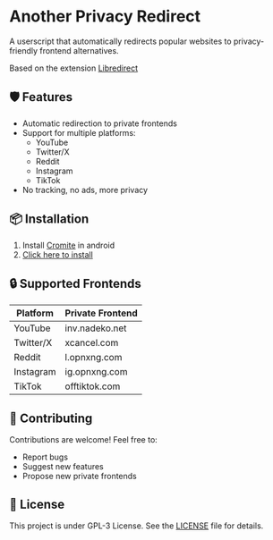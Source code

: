 # Another Privacy Redirect

A userscript that automatically redirects popular websites to privacy-friendly frontend alternatives.

Based on the extension [Libredirect](https://github.com/libredirect/browser_extension)

## 🛡️ Features

- Automatic redirection to private frontends
- Support for multiple platforms:
  - YouTube
  - Twitter/X
  - Reddit
  - Instagram
  - TikTok
- No tracking, no ads, more privacy

## 📦 Installation

1. Install [Cromite](https://github.com/uazo/cromite) in android
2. [Click here to install](../../raw/main/another-privacy-redirect.js)
   
## 🔒 Supported Frontends

| Platform   | Private Frontend |
|------------|-----------------|
| YouTube    | inv.nadeko.net  |
| Twitter/X  | xcancel.com     |
| Reddit     | l.opnxng.com    |
| Instagram  | ig.opnxng.com   |
| TikTok     | offtiktok.com   |

## 🤝 Contributing

Contributions are welcome! Feel free to:
- Report bugs
- Suggest new features
- Propose new private frontends

## 📜 License

This project is under GPL-3 License. See the [LICENSE](LICENSE) file for details.
